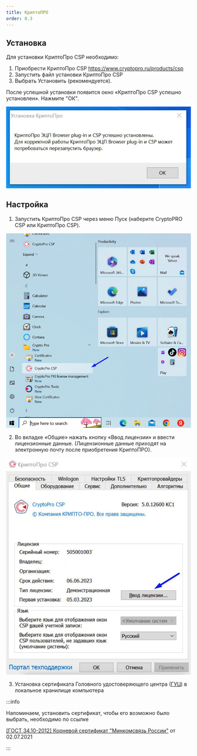 ```yaml
---
title: КриптоПРО
order: 0.3
---
```


## Установка

Для установки КриптоПро CSP необходимо:

1. Приобрести КриптоПро CSP  <https://www.cryptopro.ru/products/csp>
2. Запустить файл установки КриптоПро CSP
3. Выбрать Установить (рекомендуется).

После успешной установки появится окно «КриптоПро CSP успешно установлен». Нажмите "ОК".

![](<./image (93).png>)

## Настройка

1. Запустить КриптоПро CSP через меню Пуск (наберите CryptoPRO CSP или КриптоПро CSP).

![](<./image (94).png>)

2. Во вкладке «Общие» нажать кнопку «Ввод лицензии» и ввести лицензионные данные. (Лицензионные данные приходят на электронную почту после приобретения  КриптоПРО).

![](<./image (95).png>)

3. Установка сертификата Головного удостоверяющего центра ([ГУЦ](./../kak-podpisat-elektronnoi-podpisyu/sertifikat-guc)) в локальное хранилище компьютера

:::info 

Напоминаем, установить сертификат, чтобы его возможно было выбрать, необходимо по ссылке

[\[ГОСТ 34.10-2012\] Корневой сертификат "Минкомсвязь России"](https://ca.gisca.ru/repository/AFF05C9E2464941E7EC2AB15C91539360B79AA9D.cer) от 02.07.2021

:::